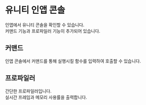 # 유니티 인앱 콘솔
인앱에서 유니티 콘솔을 확인할 수 있습니다.  
커맨드 기능과 프로파일러 기능이 추가되어 있습니다.

## 커맨드
인앱 콘솔에서 커맨드를 통해 실행시킬 함수를 입력하여 호출할 수 있습니다.

## 프로파일러
간단한 프로파일러입니다.  
실시간 프레임과 메모리 사용률을 출력합니다.
